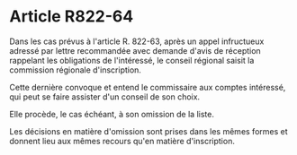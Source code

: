 # Article R822-64

Dans les cas prévus à l'article R. 822-63, après un appel infructueux adressé par lettre recommandée avec demande d'avis de réception rappelant les obligations de l'intéressé, le conseil régional saisit la commission régionale d'inscription.

Cette dernière convoque et entend le commissaire aux comptes intéressé, qui peut se faire assister d'un conseil de son choix.

Elle procède, le cas échéant, à son omission de la liste.

Les décisions en matière d'omission sont prises dans les mêmes formes et donnent lieu aux mêmes recours qu'en matière d'inscription.
